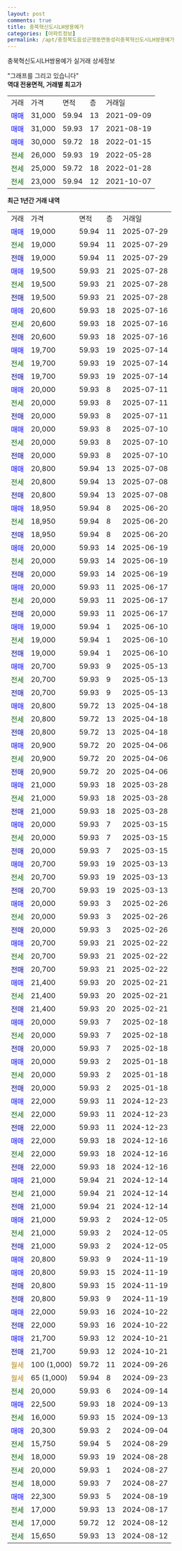 ```yaml
---
layout: post
comments: true
title: 충북혁신도시LH쌍용예가
categories: [아파트정보]
permalink: /apt/충청북도음성군맹동면동성리충북혁신도시LH쌍용예가
---
```


충북혁신도시LH쌍용예가 실거래 상세정보

<script type="text/javascript">
  google.charts.load('current', {'packages':['line', 'corechart']});
  google.charts.setOnLoadCallback(drawChart);

  function drawChart() {
    var data = new google.visualization.DataTable();
    data.addColumn('date', '거래일');
    data.addColumn('number', "매매");
    data.addColumn('number', "전세");
    data.addColumn('number', "전매");

    data.addRows([[new Date(Date.parse("2025-07-29")), 19000, null, null], [new Date(Date.parse("2025-07-29")), null, 19000, null], [new Date(Date.parse("2025-07-29")), null, null, 19000], [new Date(Date.parse("2025-07-28")), 19500, null, null], [new Date(Date.parse("2025-07-28")), null, 19500, null], [new Date(Date.parse("2025-07-28")), null, null, 19500], [new Date(Date.parse("2025-07-16")), 20600, null, null], [new Date(Date.parse("2025-07-16")), null, 20600, null], [new Date(Date.parse("2025-07-16")), null, null, 20600], [new Date(Date.parse("2025-07-14")), 19700, null, null], [new Date(Date.parse("2025-07-14")), null, 19700, null], [new Date(Date.parse("2025-07-14")), null, null, 19700], [new Date(Date.parse("2025-07-11")), 20000, null, null], [new Date(Date.parse("2025-07-11")), null, 20000, null], [new Date(Date.parse("2025-07-11")), null, null, 20000], [new Date(Date.parse("2025-07-10")), 20000, null, null], [new Date(Date.parse("2025-07-10")), null, 20000, null], [new Date(Date.parse("2025-07-10")), null, null, 20000], [new Date(Date.parse("2025-07-08")), 20800, null, null], [new Date(Date.parse("2025-07-08")), null, 20800, null], [new Date(Date.parse("2025-07-08")), null, null, 20800], [new Date(Date.parse("2025-06-20")), 18950, null, null], [new Date(Date.parse("2025-06-20")), null, 18950, null], [new Date(Date.parse("2025-06-20")), null, null, 18950], [new Date(Date.parse("2025-06-19")), 20000, null, null], [new Date(Date.parse("2025-06-19")), null, 20000, null], [new Date(Date.parse("2025-06-19")), null, null, 20000], [new Date(Date.parse("2025-06-17")), 20000, null, null], [new Date(Date.parse("2025-06-17")), null, 20000, null], [new Date(Date.parse("2025-06-17")), null, null, 20000], [new Date(Date.parse("2025-06-10")), 19000, null, null], [new Date(Date.parse("2025-06-10")), null, 19000, null], [new Date(Date.parse("2025-06-10")), null, null, 19000], [new Date(Date.parse("2025-05-13")), 20700, null, null], [new Date(Date.parse("2025-05-13")), null, 20700, null], [new Date(Date.parse("2025-05-13")), null, null, 20700], [new Date(Date.parse("2025-04-18")), 20800, null, null], [new Date(Date.parse("2025-04-18")), null, 20800, null], [new Date(Date.parse("2025-04-18")), null, null, 20800], [new Date(Date.parse("2025-04-06")), 20900, null, null], [new Date(Date.parse("2025-04-06")), null, 20900, null], [new Date(Date.parse("2025-04-06")), null, null, 20900], [new Date(Date.parse("2025-03-28")), 21000, null, null], [new Date(Date.parse("2025-03-28")), null, 21000, null], [new Date(Date.parse("2025-03-28")), null, null, 21000], [new Date(Date.parse("2025-03-15")), 20000, null, null], [new Date(Date.parse("2025-03-15")), null, 20000, null], [new Date(Date.parse("2025-03-15")), null, null, 20000], [new Date(Date.parse("2025-03-13")), 20700, null, null], [new Date(Date.parse("2025-03-13")), null, 20700, null], [new Date(Date.parse("2025-03-13")), null, null, 20700], [new Date(Date.parse("2025-02-26")), 20000, null, null], [new Date(Date.parse("2025-02-26")), null, 20000, null], [new Date(Date.parse("2025-02-26")), null, null, 20000], [new Date(Date.parse("2025-02-22")), 20700, null, null], [new Date(Date.parse("2025-02-22")), null, 20700, null], [new Date(Date.parse("2025-02-22")), null, null, 20700], [new Date(Date.parse("2025-02-21")), 21400, null, null], [new Date(Date.parse("2025-02-21")), null, 21400, null], [new Date(Date.parse("2025-02-21")), null, null, 21400], [new Date(Date.parse("2025-02-18")), 20000, null, null], [new Date(Date.parse("2025-02-18")), null, 20000, null], [new Date(Date.parse("2025-02-18")), null, null, 20000], [new Date(Date.parse("2025-01-18")), 20000, null, null], [new Date(Date.parse("2025-01-18")), null, 20000, null], [new Date(Date.parse("2025-01-18")), null, null, 20000], [new Date(Date.parse("2024-12-23")), 22000, null, null], [new Date(Date.parse("2024-12-23")), null, 22000, null], [new Date(Date.parse("2024-12-23")), null, null, 22000], [new Date(Date.parse("2024-12-16")), 22000, null, null], [new Date(Date.parse("2024-12-16")), null, 22000, null], [new Date(Date.parse("2024-12-16")), null, null, 22000], [new Date(Date.parse("2024-12-14")), 21000, null, null], [new Date(Date.parse("2024-12-14")), null, 21000, null], [new Date(Date.parse("2024-12-14")), null, null, 21000], [new Date(Date.parse("2024-12-05")), 21000, null, null], [new Date(Date.parse("2024-12-05")), null, 21000, null], [new Date(Date.parse("2024-12-05")), null, null, 21000], [new Date(Date.parse("2024-11-19")), 20800, null, null], [new Date(Date.parse("2024-11-19")), 20800, null, null], [new Date(Date.parse("2024-11-19")), null, null, 20800], [new Date(Date.parse("2024-11-19")), null, null, 20800], [new Date(Date.parse("2024-10-22")), 22000, null, null], [new Date(Date.parse("2024-10-22")), null, null, 22000], [new Date(Date.parse("2024-10-21")), 21700, null, null], [new Date(Date.parse("2024-10-21")), null, null, 21700], [new Date(Date.parse("2024-09-26")), null, null, null], [new Date(Date.parse("2024-09-23")), null, null, null], [new Date(Date.parse("2024-09-14")), null, 20000, null], [new Date(Date.parse("2024-09-13")), 22500, null, null], [new Date(Date.parse("2024-09-13")), null, 16000, null], [new Date(Date.parse("2024-09-04")), 20300, null, null], [new Date(Date.parse("2024-08-29")), null, 15750, null], [new Date(Date.parse("2024-08-28")), null, 18000, null], [new Date(Date.parse("2024-08-27")), null, 20000, null], [new Date(Date.parse("2024-08-27")), null, 18000, null], [new Date(Date.parse("2024-08-19")), 22300, null, null], [new Date(Date.parse("2024-08-17")), null, 17000, null], [new Date(Date.parse("2024-08-12")), null, 17000, null], [new Date(Date.parse("2024-08-12")), null, 15650, null]]);

    var options = {
      hAxis: {
        format: 'yyyy/MM/dd'
      },    
      lineWidth: 0,
      pointsVisible: true,    
      title: '최근 1년간 유형별 실거래가 분포',
      legend: { position: 'bottom' }
    };

    var formatter = new google.visualization.NumberFormat({pattern:'###,###'} );
    formatter.format(data, 1);
    formatter.format(data, 2);
    
    setTimeout(function() {
        var chart = new google.visualization.LineChart(document.getElementById('columnchart_material'));
        chart.draw(data, (options));
        document.getElementById('loading').style.display = 'none';
    }, 200);
  }
</script>


<div id="loading" style="z-index:20; display: block; margin-left: 0px">"그래프를 그리고 있습니다"</div>
<div id="columnchart_material" style="width: 95%; margin-left: 0px; display: block"></div>
<!-- contents start -->
<b>역대 전용면적, 거래별 최고가</b>
<table class="sortable">
    <tr>
      <td>거래</td>
      <td>가격</td>
      <td>면적</td>
      <td>층</td>
      <td>거래일</td>
    </tr>
        <tr>
          <td><a style="color: blue">매매</a></td>
          <td>31,000</td>
          <td>59.94</td>
          <td>13</td>
          <td>2021-09-09</td>
        </tr>            <tr>
          <td><a style="color: blue">매매</a></td>
          <td>31,000</td>
          <td>59.93</td>
          <td>17</td>
          <td>2021-08-19</td>
        </tr>            <tr>
          <td><a style="color: blue">매매</a></td>
          <td>30,000</td>
          <td>59.72</td>
          <td>18</td>
          <td>2022-01-15</td>
        </tr>        
        <tr>
              <td><a style="color: darkgreen">전세</a></td>
              <td>26,000</td>
              <td>59.93</td>
              <td>19</td>
              <td>2022-05-28</td>
            </tr>            <tr>
              <td><a style="color: darkgreen">전세</a></td>
              <td>25,000</td>
              <td>59.72</td>
              <td>18</td>
              <td>2022-01-28</td>
            </tr>            <tr>
              <td><a style="color: darkgreen">전세</a></td>
              <td>23,000</td>
              <td>59.94</td>
              <td>12</td>
              <td>2021-10-07</td>
            </tr>        
    
</table>

<b>최근 1년간 거래 내역</b>

<table class="sortable">
    <tr>
      <td>거래</td>
      <td>가격</td>
      <td>면적</td>
      <td>층</td>
      <td>거래일</td>
    </tr>
    <tr>
      <td><a style="color: blue">매매</a></td>
      <td>19,000</td>
      <td>59.94</td>
      <td>11</td>
      <td>2025-07-29</td>
    </tr>          <tr>
      <td><a style="color: darkgreen">전세</a></td>
      <td>19,000</td>
      <td>59.94</td>
      <td>11</td>
      <td>2025-07-29</td>
    </tr>          <tr>
      <td><a style="color: darkblue">전매</a></td>
      <td>19,000</td>
      <td>59.94</td>
      <td>11</td>
      <td>2025-07-29</td>
    </tr>          <tr>
      <td><a style="color: blue">매매</a></td>
      <td>19,500</td>
      <td>59.93</td>
      <td>21</td>
      <td>2025-07-28</td>
    </tr>          <tr>
      <td><a style="color: darkgreen">전세</a></td>
      <td>19,500</td>
      <td>59.93</td>
      <td>21</td>
      <td>2025-07-28</td>
    </tr>          <tr>
      <td><a style="color: darkblue">전매</a></td>
      <td>19,500</td>
      <td>59.93</td>
      <td>21</td>
      <td>2025-07-28</td>
    </tr>          <tr>
      <td><a style="color: blue">매매</a></td>
      <td>20,600</td>
      <td>59.93</td>
      <td>18</td>
      <td>2025-07-16</td>
    </tr>          <tr>
      <td><a style="color: darkgreen">전세</a></td>
      <td>20,600</td>
      <td>59.93</td>
      <td>18</td>
      <td>2025-07-16</td>
    </tr>          <tr>
      <td><a style="color: darkblue">전매</a></td>
      <td>20,600</td>
      <td>59.93</td>
      <td>18</td>
      <td>2025-07-16</td>
    </tr>          <tr>
      <td><a style="color: blue">매매</a></td>
      <td>19,700</td>
      <td>59.93</td>
      <td>19</td>
      <td>2025-07-14</td>
    </tr>          <tr>
      <td><a style="color: darkgreen">전세</a></td>
      <td>19,700</td>
      <td>59.93</td>
      <td>19</td>
      <td>2025-07-14</td>
    </tr>          <tr>
      <td><a style="color: darkblue">전매</a></td>
      <td>19,700</td>
      <td>59.93</td>
      <td>19</td>
      <td>2025-07-14</td>
    </tr>          <tr>
      <td><a style="color: blue">매매</a></td>
      <td>20,000</td>
      <td>59.93</td>
      <td>8</td>
      <td>2025-07-11</td>
    </tr>          <tr>
      <td><a style="color: darkgreen">전세</a></td>
      <td>20,000</td>
      <td>59.93</td>
      <td>8</td>
      <td>2025-07-11</td>
    </tr>          <tr>
      <td><a style="color: darkblue">전매</a></td>
      <td>20,000</td>
      <td>59.93</td>
      <td>8</td>
      <td>2025-07-11</td>
    </tr>          <tr>
      <td><a style="color: blue">매매</a></td>
      <td>20,000</td>
      <td>59.93</td>
      <td>8</td>
      <td>2025-07-10</td>
    </tr>          <tr>
      <td><a style="color: darkgreen">전세</a></td>
      <td>20,000</td>
      <td>59.93</td>
      <td>8</td>
      <td>2025-07-10</td>
    </tr>          <tr>
      <td><a style="color: darkblue">전매</a></td>
      <td>20,000</td>
      <td>59.93</td>
      <td>8</td>
      <td>2025-07-10</td>
    </tr>          <tr>
      <td><a style="color: blue">매매</a></td>
      <td>20,800</td>
      <td>59.94</td>
      <td>13</td>
      <td>2025-07-08</td>
    </tr>          <tr>
      <td><a style="color: darkgreen">전세</a></td>
      <td>20,800</td>
      <td>59.94</td>
      <td>13</td>
      <td>2025-07-08</td>
    </tr>          <tr>
      <td><a style="color: darkblue">전매</a></td>
      <td>20,800</td>
      <td>59.94</td>
      <td>13</td>
      <td>2025-07-08</td>
    </tr>          <tr>
      <td><a style="color: blue">매매</a></td>
      <td>18,950</td>
      <td>59.94</td>
      <td>8</td>
      <td>2025-06-20</td>
    </tr>          <tr>
      <td><a style="color: darkgreen">전세</a></td>
      <td>18,950</td>
      <td>59.94</td>
      <td>8</td>
      <td>2025-06-20</td>
    </tr>          <tr>
      <td><a style="color: darkblue">전매</a></td>
      <td>18,950</td>
      <td>59.94</td>
      <td>8</td>
      <td>2025-06-20</td>
    </tr>          <tr>
      <td><a style="color: blue">매매</a></td>
      <td>20,000</td>
      <td>59.93</td>
      <td>14</td>
      <td>2025-06-19</td>
    </tr>          <tr>
      <td><a style="color: darkgreen">전세</a></td>
      <td>20,000</td>
      <td>59.93</td>
      <td>14</td>
      <td>2025-06-19</td>
    </tr>          <tr>
      <td><a style="color: darkblue">전매</a></td>
      <td>20,000</td>
      <td>59.93</td>
      <td>14</td>
      <td>2025-06-19</td>
    </tr>          <tr>
      <td><a style="color: blue">매매</a></td>
      <td>20,000</td>
      <td>59.93</td>
      <td>11</td>
      <td>2025-06-17</td>
    </tr>          <tr>
      <td><a style="color: darkgreen">전세</a></td>
      <td>20,000</td>
      <td>59.93</td>
      <td>11</td>
      <td>2025-06-17</td>
    </tr>          <tr>
      <td><a style="color: darkblue">전매</a></td>
      <td>20,000</td>
      <td>59.93</td>
      <td>11</td>
      <td>2025-06-17</td>
    </tr>          <tr>
      <td><a style="color: blue">매매</a></td>
      <td>19,000</td>
      <td>59.94</td>
      <td>1</td>
      <td>2025-06-10</td>
    </tr>          <tr>
      <td><a style="color: darkgreen">전세</a></td>
      <td>19,000</td>
      <td>59.94</td>
      <td>1</td>
      <td>2025-06-10</td>
    </tr>          <tr>
      <td><a style="color: darkblue">전매</a></td>
      <td>19,000</td>
      <td>59.94</td>
      <td>1</td>
      <td>2025-06-10</td>
    </tr>          <tr>
      <td><a style="color: blue">매매</a></td>
      <td>20,700</td>
      <td>59.93</td>
      <td>9</td>
      <td>2025-05-13</td>
    </tr>          <tr>
      <td><a style="color: darkgreen">전세</a></td>
      <td>20,700</td>
      <td>59.93</td>
      <td>9</td>
      <td>2025-05-13</td>
    </tr>          <tr>
      <td><a style="color: darkblue">전매</a></td>
      <td>20,700</td>
      <td>59.93</td>
      <td>9</td>
      <td>2025-05-13</td>
    </tr>          <tr>
      <td><a style="color: blue">매매</a></td>
      <td>20,800</td>
      <td>59.72</td>
      <td>13</td>
      <td>2025-04-18</td>
    </tr>          <tr>
      <td><a style="color: darkgreen">전세</a></td>
      <td>20,800</td>
      <td>59.72</td>
      <td>13</td>
      <td>2025-04-18</td>
    </tr>          <tr>
      <td><a style="color: darkblue">전매</a></td>
      <td>20,800</td>
      <td>59.72</td>
      <td>13</td>
      <td>2025-04-18</td>
    </tr>          <tr>
      <td><a style="color: blue">매매</a></td>
      <td>20,900</td>
      <td>59.72</td>
      <td>20</td>
      <td>2025-04-06</td>
    </tr>          <tr>
      <td><a style="color: darkgreen">전세</a></td>
      <td>20,900</td>
      <td>59.72</td>
      <td>20</td>
      <td>2025-04-06</td>
    </tr>          <tr>
      <td><a style="color: darkblue">전매</a></td>
      <td>20,900</td>
      <td>59.72</td>
      <td>20</td>
      <td>2025-04-06</td>
    </tr>          <tr>
      <td><a style="color: blue">매매</a></td>
      <td>21,000</td>
      <td>59.93</td>
      <td>18</td>
      <td>2025-03-28</td>
    </tr>          <tr>
      <td><a style="color: darkgreen">전세</a></td>
      <td>21,000</td>
      <td>59.93</td>
      <td>18</td>
      <td>2025-03-28</td>
    </tr>          <tr>
      <td><a style="color: darkblue">전매</a></td>
      <td>21,000</td>
      <td>59.93</td>
      <td>18</td>
      <td>2025-03-28</td>
    </tr>          <tr>
      <td><a style="color: blue">매매</a></td>
      <td>20,000</td>
      <td>59.93</td>
      <td>7</td>
      <td>2025-03-15</td>
    </tr>          <tr>
      <td><a style="color: darkgreen">전세</a></td>
      <td>20,000</td>
      <td>59.93</td>
      <td>7</td>
      <td>2025-03-15</td>
    </tr>          <tr>
      <td><a style="color: darkblue">전매</a></td>
      <td>20,000</td>
      <td>59.93</td>
      <td>7</td>
      <td>2025-03-15</td>
    </tr>          <tr>
      <td><a style="color: blue">매매</a></td>
      <td>20,700</td>
      <td>59.93</td>
      <td>19</td>
      <td>2025-03-13</td>
    </tr>          <tr>
      <td><a style="color: darkgreen">전세</a></td>
      <td>20,700</td>
      <td>59.93</td>
      <td>19</td>
      <td>2025-03-13</td>
    </tr>          <tr>
      <td><a style="color: darkblue">전매</a></td>
      <td>20,700</td>
      <td>59.93</td>
      <td>19</td>
      <td>2025-03-13</td>
    </tr>          <tr>
      <td><a style="color: blue">매매</a></td>
      <td>20,000</td>
      <td>59.93</td>
      <td>3</td>
      <td>2025-02-26</td>
    </tr>          <tr>
      <td><a style="color: darkgreen">전세</a></td>
      <td>20,000</td>
      <td>59.93</td>
      <td>3</td>
      <td>2025-02-26</td>
    </tr>          <tr>
      <td><a style="color: darkblue">전매</a></td>
      <td>20,000</td>
      <td>59.93</td>
      <td>3</td>
      <td>2025-02-26</td>
    </tr>          <tr>
      <td><a style="color: blue">매매</a></td>
      <td>20,700</td>
      <td>59.93</td>
      <td>21</td>
      <td>2025-02-22</td>
    </tr>          <tr>
      <td><a style="color: darkgreen">전세</a></td>
      <td>20,700</td>
      <td>59.93</td>
      <td>21</td>
      <td>2025-02-22</td>
    </tr>          <tr>
      <td><a style="color: darkblue">전매</a></td>
      <td>20,700</td>
      <td>59.93</td>
      <td>21</td>
      <td>2025-02-22</td>
    </tr>          <tr>
      <td><a style="color: blue">매매</a></td>
      <td>21,400</td>
      <td>59.93</td>
      <td>20</td>
      <td>2025-02-21</td>
    </tr>          <tr>
      <td><a style="color: darkgreen">전세</a></td>
      <td>21,400</td>
      <td>59.93</td>
      <td>20</td>
      <td>2025-02-21</td>
    </tr>          <tr>
      <td><a style="color: darkblue">전매</a></td>
      <td>21,400</td>
      <td>59.93</td>
      <td>20</td>
      <td>2025-02-21</td>
    </tr>          <tr>
      <td><a style="color: blue">매매</a></td>
      <td>20,000</td>
      <td>59.93</td>
      <td>7</td>
      <td>2025-02-18</td>
    </tr>          <tr>
      <td><a style="color: darkgreen">전세</a></td>
      <td>20,000</td>
      <td>59.93</td>
      <td>7</td>
      <td>2025-02-18</td>
    </tr>          <tr>
      <td><a style="color: darkblue">전매</a></td>
      <td>20,000</td>
      <td>59.93</td>
      <td>7</td>
      <td>2025-02-18</td>
    </tr>          <tr>
      <td><a style="color: blue">매매</a></td>
      <td>20,000</td>
      <td>59.93</td>
      <td>2</td>
      <td>2025-01-18</td>
    </tr>          <tr>
      <td><a style="color: darkgreen">전세</a></td>
      <td>20,000</td>
      <td>59.93</td>
      <td>2</td>
      <td>2025-01-18</td>
    </tr>          <tr>
      <td><a style="color: darkblue">전매</a></td>
      <td>20,000</td>
      <td>59.93</td>
      <td>2</td>
      <td>2025-01-18</td>
    </tr>          <tr>
      <td><a style="color: blue">매매</a></td>
      <td>22,000</td>
      <td>59.93</td>
      <td>11</td>
      <td>2024-12-23</td>
    </tr>          <tr>
      <td><a style="color: darkgreen">전세</a></td>
      <td>22,000</td>
      <td>59.93</td>
      <td>11</td>
      <td>2024-12-23</td>
    </tr>          <tr>
      <td><a style="color: darkblue">전매</a></td>
      <td>22,000</td>
      <td>59.93</td>
      <td>11</td>
      <td>2024-12-23</td>
    </tr>          <tr>
      <td><a style="color: blue">매매</a></td>
      <td>22,000</td>
      <td>59.93</td>
      <td>18</td>
      <td>2024-12-16</td>
    </tr>          <tr>
      <td><a style="color: darkgreen">전세</a></td>
      <td>22,000</td>
      <td>59.93</td>
      <td>18</td>
      <td>2024-12-16</td>
    </tr>          <tr>
      <td><a style="color: darkblue">전매</a></td>
      <td>22,000</td>
      <td>59.93</td>
      <td>18</td>
      <td>2024-12-16</td>
    </tr>          <tr>
      <td><a style="color: blue">매매</a></td>
      <td>21,000</td>
      <td>59.94</td>
      <td>21</td>
      <td>2024-12-14</td>
    </tr>          <tr>
      <td><a style="color: darkgreen">전세</a></td>
      <td>21,000</td>
      <td>59.94</td>
      <td>21</td>
      <td>2024-12-14</td>
    </tr>          <tr>
      <td><a style="color: darkblue">전매</a></td>
      <td>21,000</td>
      <td>59.94</td>
      <td>21</td>
      <td>2024-12-14</td>
    </tr>          <tr>
      <td><a style="color: blue">매매</a></td>
      <td>21,000</td>
      <td>59.93</td>
      <td>2</td>
      <td>2024-12-05</td>
    </tr>          <tr>
      <td><a style="color: darkgreen">전세</a></td>
      <td>21,000</td>
      <td>59.93</td>
      <td>2</td>
      <td>2024-12-05</td>
    </tr>          <tr>
      <td><a style="color: darkblue">전매</a></td>
      <td>21,000</td>
      <td>59.93</td>
      <td>2</td>
      <td>2024-12-05</td>
    </tr>          <tr>
      <td><a style="color: blue">매매</a></td>
      <td>20,800</td>
      <td>59.93</td>
      <td>9</td>
      <td>2024-11-19</td>
    </tr>          <tr>
      <td><a style="color: blue">매매</a></td>
      <td>20,800</td>
      <td>59.93</td>
      <td>15</td>
      <td>2024-11-19</td>
    </tr>          <tr>
      <td><a style="color: darkblue">전매</a></td>
      <td>20,800</td>
      <td>59.93</td>
      <td>15</td>
      <td>2024-11-19</td>
    </tr>          <tr>
      <td><a style="color: darkblue">전매</a></td>
      <td>20,800</td>
      <td>59.93</td>
      <td>9</td>
      <td>2024-11-19</td>
    </tr>          <tr>
      <td><a style="color: blue">매매</a></td>
      <td>22,000</td>
      <td>59.93</td>
      <td>16</td>
      <td>2024-10-22</td>
    </tr>          <tr>
      <td><a style="color: darkblue">전매</a></td>
      <td>22,000</td>
      <td>59.93</td>
      <td>16</td>
      <td>2024-10-22</td>
    </tr>          <tr>
      <td><a style="color: blue">매매</a></td>
      <td>21,700</td>
      <td>59.93</td>
      <td>12</td>
      <td>2024-10-21</td>
    </tr>          <tr>
      <td><a style="color: darkblue">전매</a></td>
      <td>21,700</td>
      <td>59.93</td>
      <td>12</td>
      <td>2024-10-21</td>
    </tr>          <tr>
      <td><a style="color: darkgoldenrod">월세</a></td>
      <td>100 (1,000)</td>
      <td>59.72</td>
      <td>11</td>
      <td>2024-09-26</td>
    </tr>          <tr>
      <td><a style="color: darkgoldenrod">월세</a></td>
      <td>65 (1,000)</td>
      <td>59.94</td>
      <td>8</td>
      <td>2024-09-23</td>
    </tr>          <tr>
      <td><a style="color: darkgreen">전세</a></td>
      <td>20,000</td>
      <td>59.93</td>
      <td>6</td>
      <td>2024-09-14</td>
    </tr>          <tr>
      <td><a style="color: blue">매매</a></td>
      <td>22,500</td>
      <td>59.93</td>
      <td>18</td>
      <td>2024-09-13</td>
    </tr>          <tr>
      <td><a style="color: darkgreen">전세</a></td>
      <td>16,000</td>
      <td>59.93</td>
      <td>15</td>
      <td>2024-09-13</td>
    </tr>          <tr>
      <td><a style="color: blue">매매</a></td>
      <td>20,300</td>
      <td>59.93</td>
      <td>2</td>
      <td>2024-09-04</td>
    </tr>          <tr>
      <td><a style="color: darkgreen">전세</a></td>
      <td>15,750</td>
      <td>59.94</td>
      <td>5</td>
      <td>2024-08-29</td>
    </tr>          <tr>
      <td><a style="color: darkgreen">전세</a></td>
      <td>18,000</td>
      <td>59.93</td>
      <td>19</td>
      <td>2024-08-28</td>
    </tr>          <tr>
      <td><a style="color: darkgreen">전세</a></td>
      <td>20,000</td>
      <td>59.93</td>
      <td>1</td>
      <td>2024-08-27</td>
    </tr>          <tr>
      <td><a style="color: darkgreen">전세</a></td>
      <td>18,000</td>
      <td>59.93</td>
      <td>7</td>
      <td>2024-08-27</td>
    </tr>          <tr>
      <td><a style="color: blue">매매</a></td>
      <td>22,300</td>
      <td>59.93</td>
      <td>5</td>
      <td>2024-08-19</td>
    </tr>          <tr>
      <td><a style="color: darkgreen">전세</a></td>
      <td>17,000</td>
      <td>59.93</td>
      <td>13</td>
      <td>2024-08-17</td>
    </tr>          <tr>
      <td><a style="color: darkgreen">전세</a></td>
      <td>17,000</td>
      <td>59.72</td>
      <td>12</td>
      <td>2024-08-12</td>
    </tr>          <tr>
      <td><a style="color: darkgreen">전세</a></td>
      <td>15,650</td>
      <td>59.93</td>
      <td>13</td>
      <td>2024-08-12</td>
    </tr>      </table>
<!-- contents end -->    

